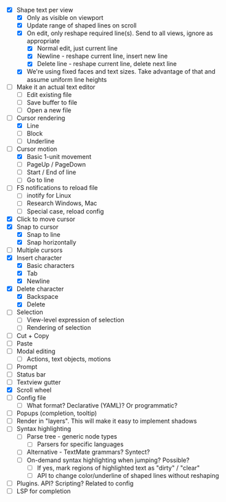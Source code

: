 - [x] Shape text per view
  - [x] Only as visible on viewport
  - [x] Update range of shaped lines on scroll
  - [x] On edit, only reshape required line(s). Send to all views, ignore as appropriate
    - [x] Normal edit, just current line
    - [x] Newline - reshape current line, insert new line
    - [x] Delete line - reshape current line, delete next line
  - [x] We're using fixed faces and text sizes. Take advantage of that and assume uniform line heights
- [ ] Make it an actual text editor
  - [ ] Edit existing file
  - [ ] Save buffer to file
  - [ ] Open a new file
- [ ] Cursor rendering
  - [x] Line
  - [ ] Block
  - [ ] Underline
- [ ] Cursor motion
  - [x] Basic 1-unit movement
  - [ ] PageUp / PageDown
  - [ ] Start / End of line
  - [ ] Go to line
- [ ] FS notifications to reload file
  - [ ] inotify for Linux
  - [ ] Research Windows, Mac
  - [ ] Special case, reload config
- [x] Click to move cursor
- [x] Snap to cursor
  - [x] Snap to line
  - [x] Snap horizontally
- [ ] Multiple cursors
- [x] Insert character
  - [x] Basic characters
  - [x] Tab
  - [x] Newline
- [x] Delete character
  - [x] Backspace
  - [x] Delete
- [ ] Selection
  - [ ] View-level expression of selection
  - [ ] Rendering of selection
- [ ] Cut + Copy
- [ ] Paste
- [ ] Modal editing
  - [ ] Actions, text objects, motions
- [ ] Prompt
- [ ] Status bar
- [ ] Textview gutter
- [x] Scroll wheel
- [ ] Config file
  - [ ] What format? Declarative (YAML)? Or programmatic?
- [ ] Popups (completion, tooltip)
- [ ] Render in "layers". This will make it easy to implement shadows
- [ ] Syntax highlighting
  - [ ] Parse tree - generic node types
    - [ ] Parsers for specific languages
  - [ ] Alternative - TextMate grammars? Syntect?
  - [ ] On-demand syntax highlighting when jumping? Possible?
    - [ ] If yes, mark regions of highlighted text as "dirty" / "clear"
    - [ ] API to change color/underline of shaped lines without reshaping
- [ ]  Plugins. API? Scripting? Related to config
  - [ ] LSP for completion
